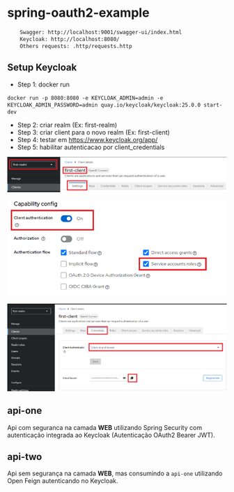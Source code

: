 # spring-oauth2-example
```
    Swagger: http://localhost:9001/swagger-ui/index.html
    Keycloak: http://localhost:8080/
    Others requests: .http/requests.http
```

## Setup Keycloak

- Step 1: docker run
```
docker run -p 8080:8080 -e KEYCLOAK_ADMIN=admin -e KEYCLOAK_ADMIN_PASSWORD=admin quay.io/keycloak/keycloak:25.0.0 start-dev
```
- Step 2: criar realm (Ex: first-realm)
- Step 3: criar client para o novo realm (Ex: first-client)
- Step 4: testar em https://www.keycloak.org/app/
- Step 5: habilitar autenticacao por client_credentials

![img.png](.imgs/img1.png)

![img.png](.imgs/img2.png)

![img.png](.imgs/img3.png)

## api-one
Api com seguranca na camada <b>WEB</b> utilizando Spring Security com autenticação integrada ao Keycloak (Autenticação OAuth2 Bearer JWT).

## api-two
Api sem segurança na camada <b>WEB</b>, mas consumindo a ```api-one``` utilizando Open Feign autenticando no Keycloak.